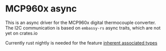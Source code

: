 # MCP960x async

This is an async driver for the MCP960x digital thermocouple converter. The I2C communication is based on `embassy-rs` async traits, which are not yet on crates.io

Currently rust nightly is needed for the feature [inherent associated types](<https://github.com/rust-lang/rust/issues/8995>)
